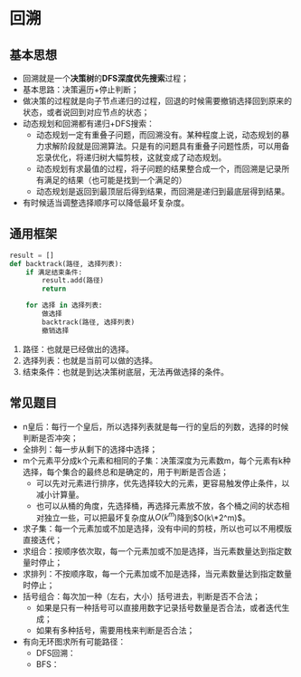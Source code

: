 # 回溯

## **基本思想**

* 回溯就是一个**决策树**的**DFS深度优先搜索**过程；
* 基本思路：决策遍历+停止判断；
* 做决策的过程就是向子节点递归的过程，回退的时候需要撤销选择回到原来的状态，或者说回到对应节点的状态；
* 动态规划和回溯都有递归+DFS搜索：
  * 动态规划一定有重叠子问题，而回溯没有。某种程度上说，动态规划的暴力求解阶段就是回溯算法。只是有的问题具有重叠子问题性质，可以用备忘录优化，将递归树大幅剪枝，这就变成了动态规划。
  * 动态规划有求最值的过程，将子问题的结果整合成一个，而回溯是记录所有满足的结果（也可能是找到一个满足的）
  * 动态规划是返回到最顶层后得到结果，而回溯是递归到最底层得到结果。
* 有时候适当调整选择顺序可以降低最坏复杂度。

## **通用框架**

```python
result = []
def backtrack(路径, 选择列表):
    if 满足结束条件:
        result.add(路径)
        return

    for 选择 in 选择列表:
        做选择
        backtrack(路径, 选择列表)
        撤销选择
```

1. 路径：也就是已经做出的选择。
2. 选择列表：也就是当前可以做的选择。
3. 结束条件：也就是到达决策树底层，无法再做选择的条件。

## **常见题目**

* n皇后：每行一个皇后，所以选择列表就是每一行的皇后的列数，选择的时候判断是否冲突；
* 全排列：每一步从剩下的选择中选择；
* m个元素平分成k个元素和相同的子集：决策深度为元素数m，每个元素有k种选择，每个集合的最终总和是确定的，用于判断是否合适；
  * 可以先对元素进行排序，优先选择较大的元素，更容易触发停止条件，以减小计算量。
  * 也可以从桶的角度，先选择桶，再选择元素放不放，各个桶之间的状态相对独立一些，可以把最坏复杂度从$O(k^m)$降到$O(k\*2^m)$。
* 求子集：每一个元素加或不加是选择，没有中间的剪枝，所以也可以不用模版直接迭代；
* 求组合：按顺序依次取，每一个元素加或不加是选择，当元素数量达到指定数量时停止；
* 求排列：不按顺序取，每一个元素加或不加是选择，当元素数量达到指定数量时停止；
* 括号组合：每次加一种（左右，大小）括号进去，判断是否不合法；
  * 如果是只有一种括号可以直接用数字记录括号数量是否合法，或者迭代生成；
  * 如果有多种括号，需要用栈来判断是否合法；
* 有向无环图求所有可能路径：
  * DFS回溯：
  * BFS：
